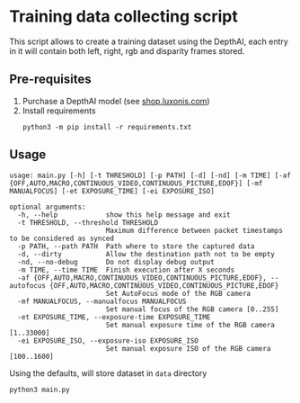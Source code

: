 # Training data collecting script

This script allows to create a training dataset using the DepthAI, each entry in it will contain
both left, right, rgb and disparity frames stored.

## Pre-requisites

1. Purchase a DepthAI model (see [shop.luxonis.com](https://shop.luxonis.com/))
2. Install requirements
   ```
   python3 -m pip install -r requirements.txt
   ```

## Usage

```
usage: main.py [-h] [-t THRESHOLD] [-p PATH] [-d] [-nd] [-m TIME] [-af {OFF,AUTO,MACRO,CONTINUOUS_VIDEO,CONTINUOUS_PICTURE,EDOF}] [-mf MANUALFOCUS] [-et EXPOSURE_TIME] [-ei EXPOSURE_ISO]

optional arguments:
  -h, --help            show this help message and exit
  -t THRESHOLD, --threshold THRESHOLD
                        Maximum difference between packet timestamps to be considered as synced
  -p PATH, --path PATH  Path where to store the captured data
  -d, --dirty           Allow the destination path not to be empty
  -nd, --no-debug       Do not display debug output
  -m TIME, --time TIME  Finish execution after X seconds
  -af {OFF,AUTO,MACRO,CONTINUOUS_VIDEO,CONTINUOUS_PICTURE,EDOF}, --autofocus {OFF,AUTO,MACRO,CONTINUOUS_VIDEO,CONTINUOUS_PICTURE,EDOF}
                        Set AutoFocus mode of the RGB camera
  -mf MANUALFOCUS, --manualfocus MANUALFOCUS
                        Set manual focus of the RGB camera [0..255]
  -et EXPOSURE_TIME, --exposure-time EXPOSURE_TIME
                        Set manual exposure time of the RGB camera [1..33000]
  -ei EXPOSURE_ISO, --exposure-iso EXPOSURE_ISO
                        Set manual exposure ISO of the RGB camera [100..1600]

```

Using the defaults, will store dataset in `data` directory

```
python3 main.py
```
